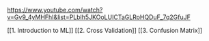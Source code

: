 https://www.youtube.com/watch?v=Gv9_4yMHFhI&list=PLblh5JKOoLUICTaGLRoHQDuF_7q2GfuJF

[[1. Introduction to ML]]
[[2. Cross Validation]]
[[3. Confusion Matrix]]
